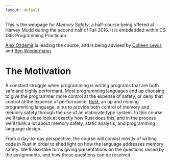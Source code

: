 ```yaml
---
layout: default
---
```


This is the webpage for *Memory Safety*, a half-course being offered at Harvey
Mudd during the second half of Fall 2016. It is embdedded within CS 189:
Programming Practicum.

[Alex Ozdemir][aozdemir] is leading the course, and is being advised by [Colleen
Lewis][colleen] and [Ben Wiedermann][ben].

# The Motivation

A constant struggle when programming is writing programs that are both safe and
highly performant. Most programming languages end up choosing to give the
programmer more control at the expense of safety, or deny that control at the
expense of performance. [Rust][rust-lang], an up and coming programming
language, aims to provide both control of memory and memory safety through the
use of an elaborate type system. In this course we'll take a close look at
exactly how Rust does this, and in the process we'll think a lot about memory
safety, static analysis, and programming language design.

From a day-to-day perspective, the course will consist mostly of writing code
in Rust in order to shed light on how the language addresses memory safety.
We'll also take turns giving presentations on the questions raised by the
assignments, and how those questions can be resolved.

[rust-lang]: https://www.rust-lang.org
[aozdemir]: https://alex-ozdemir.github.io/
[ben]: https://www.cs.hmc.edu/~benw/
[colleen]: https://www.cs.hmc.edu/~lewis/

